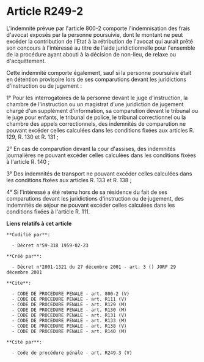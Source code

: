 # Article R249-2

L'indemnité prévue par l'article 800-2 comporte l'indemnisation des frais d'avocat exposés par la personne poursuivie, dont
le montant ne peut excéder la contribution de l'Etat à la rétribution de l'avocat qui aurait prêté son concours à l'intéressé
au titre de l'aide juridictionnelle pour l'ensemble de la procédure ayant abouti à la décision de non-lieu, de relaxe ou
d'acquittement.

Cette indemnité comporte également, sauf si la personne poursuivie était en détention provisoire lors de ses comparutions
devant les juridictions d'instruction ou de jugement :

1° Pour les interrogatoires de la personne devant le juge d'instruction, la chambre de l'instruction ou un magistrat d'une
juridiction de jugement chargé d'un supplément d'information, sa comparution devant le tribunal ou le juge pour enfants, le
tribunal de police, le tribunal correctionnel ou la chambre des appels correctionnels, des indemnités de comparution ne
pouvant excéder celles calculées dans les conditions fixées aux articles R. 129, R. 130 et R. 131 ;

2° En cas de comparution devant la cour d'assises, des indemnités journalières ne pouvant excéder celles calculées dans les
conditions fixées à l'article R. 140 ;

3° Des indemnités de transport ne pouvant excéder celles calculées dans les conditions fixées aux articles R. 133 et R. 138 ;

4° Si l'intéressé a été retenu hors de sa résidence du fait de ses comparutions devant les juridictions d'instruction ou de
jugement, des indemnités de séjour ne pouvant excéder celles calculées dans les conditions fixées à l'article R. 111.

**Liens relatifs à cet article**

	**Codifié par**:

	  - Décret n°59-318 1959-02-23

	**Créé par**:

	  - Décret n°2001-1321 du 27 décembre 2001 - art. 3 () JORF 29 décembre 2001

	**Cite**:

	  - CODE DE PROCEDURE PENALE - art. 800-2 (V)
	  - CODE DE PROCEDURE PENALE - art. R111 (V)
	  - CODE DE PROCEDURE PENALE - art. R129 (M)
	  - CODE DE PROCEDURE PENALE - art. R130 (M)
	  - CODE DE PROCEDURE PENALE - art. R131 (V)
	  - CODE DE PROCEDURE PENALE - art. R133 (M)
	  - CODE DE PROCEDURE PENALE - art. R138 (V)
	  - CODE DE PROCEDURE PENALE - art. R140 (M)

	**Cité par**:

	  - Code de procédure pénale - art. R249-3 (V)
